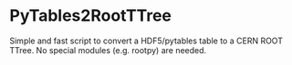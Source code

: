 PyTables2RootTTree
==================

Simple and fast script to convert a HDF5/pytables table to a CERN ROOT TTree. No special modules (e.g. rootpy) are needed.
